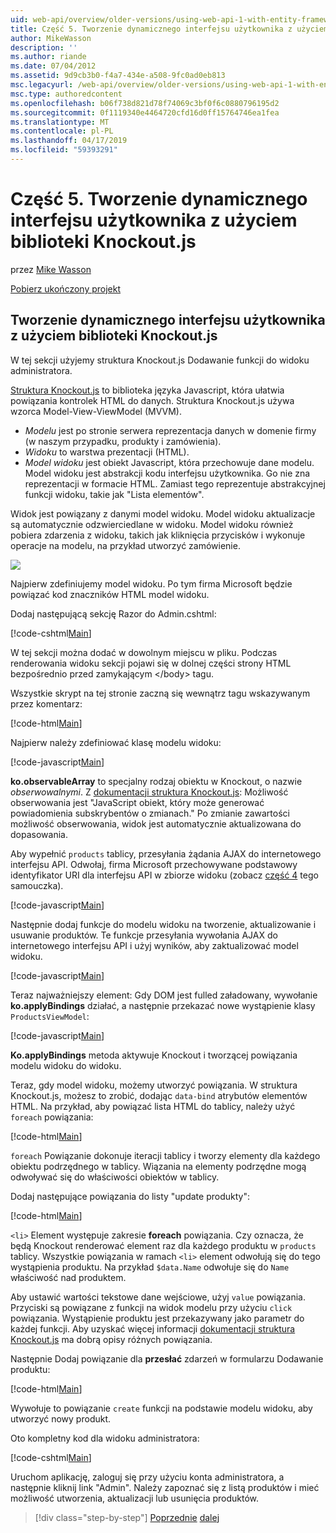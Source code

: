 ```yaml
---
uid: web-api/overview/older-versions/using-web-api-1-with-entity-framework-5/using-web-api-with-entity-framework-part-5
title: Część 5. Tworzenie dynamicznego interfejsu użytkownika z użyciem Knockout.js | Dokumentacja firmy Microsoft
author: MikeWasson
description: ''
ms.author: riande
ms.date: 07/04/2012
ms.assetid: 9d9cb3b0-f4a7-434e-a508-9fc0ad0eb813
msc.legacyurl: /web-api/overview/older-versions/using-web-api-1-with-entity-framework-5/using-web-api-with-entity-framework-part-5
msc.type: authoredcontent
ms.openlocfilehash: b06f738d821d78f74069c3bf0f6c0880796195d2
ms.sourcegitcommit: 0f1119340e4464720cfd16d0ff15764746ea1fea
ms.translationtype: MT
ms.contentlocale: pl-PL
ms.lasthandoff: 04/17/2019
ms.locfileid: "59393291"
---
```

# <a name="part-5-creating-a-dynamic-ui-with-knockoutjs"></a>Część 5. Tworzenie dynamicznego interfejsu użytkownika z użyciem biblioteki Knockout.js

przez [Mike Wasson](https://github.com/MikeWasson)

[Pobierz ukończony projekt](http://code.msdn.microsoft.com/ASP-NET-Web-API-with-afa30545)

## <a name="creating-a-dynamic-ui-with-knockoutjs"></a>Tworzenie dynamicznego interfejsu użytkownika z użyciem biblioteki Knockout.js

W tej sekcji użyjemy struktura Knockout.js Dodawanie funkcji do widoku administratora.

[Struktura Knockout.js](http://knockoutjs.com/) to biblioteka języka Javascript, która ułatwia powiązania kontrolek HTML do danych. Struktura Knockout.js używa wzorca Model-View-ViewModel (MVVM).

- *Modelu* jest po stronie serwera reprezentacja danych w domenie firmy (w naszym przypadku, produkty i zamówienia).
- *Widoku* to warstwa prezentacji (HTML).
- *Model widoku* jest obiekt Javascript, która przechowuje dane modelu. Model widoku jest abstrakcji kodu interfejsu użytkownika. Go nie zna reprezentacji w formacie HTML. Zamiast tego reprezentuje abstrakcyjnej funkcji widoku, takie jak "Lista elementów".

Widok jest powiązany z danymi model widoku. Model widoku aktualizacje są automatycznie odzwierciedlane w widoku. Model widoku również pobiera zdarzenia z widoku, takich jak kliknięcia przycisków i wykonuje operacje na modelu, na przykład utworzyć zamówienie.

![](using-web-api-with-entity-framework-part-5/_static/image1.png)

Najpierw zdefiniujemy model widoku. Po tym firma Microsoft będzie powiązać kod znaczników HTML model widoku.

Dodaj następującą sekcję Razor do Admin.cshtml:

[!code-cshtml[Main](using-web-api-with-entity-framework-part-5/samples/sample1.cshtml)]

W tej sekcji można dodać w dowolnym miejscu w pliku. Podczas renderowania widoku sekcji pojawi się w dolnej części strony HTML bezpośrednio przed zamykającym &lt;/body&gt; tagu.

Wszystkie skrypt na tej stronie zaczną się wewnątrz tagu wskazywanym przez komentarz:

[!code-html[Main](using-web-api-with-entity-framework-part-5/samples/sample2.html)]

Najpierw należy zdefiniować klasę modelu widoku:

[!code-javascript[Main](using-web-api-with-entity-framework-part-5/samples/sample3.js)]

**ko.observableArray** to specjalny rodzaj obiektu w Knockout, o nazwie *obserwowalnymi*. Z [dokumentacji struktura Knockout.js](http://knockoutjs.com/documentation/observables.html): Możliwość obserwowania jest "JavaScript obiekt, który może generować powiadomienia subskrybentów o zmianach." Po zmianie zawartości możliwość obserwowania, widok jest automatycznie aktualizowana do dopasowania.

Aby wypełnić `products` tablicy, przesyłania żądania AJAX do internetowego interfejsu API. Odwołaj, firma Microsoft przechowywane podstawowy identyfikator URI dla interfejsu API w zbiorze widoku (zobacz [część 4](using-web-api-with-entity-framework-part-4.md) tego samouczka).

[!code-javascript[Main](using-web-api-with-entity-framework-part-5/samples/sample4.js?highlight=5)]

Następnie dodaj funkcje do modelu widoku na tworzenie, aktualizowanie i usuwanie produktów. Te funkcje przesyłania wywołania AJAX do internetowego interfejsu API i użyj wyników, aby zaktualizować model widoku.

[!code-javascript[Main](using-web-api-with-entity-framework-part-5/samples/sample5.js?highlight=7)]

Teraz najważniejszy element: Gdy DOM jest fulled załadowany, wywołanie **ko.applyBindings** działać, a następnie przekazać nowe wystąpienie klasy `ProductsViewModel`:

[!code-javascript[Main](using-web-api-with-entity-framework-part-5/samples/sample6.js)]

**Ko.applyBindings** metoda aktywuje Knockout i tworzącej powiązania modelu widoku do widoku.

Teraz, gdy model widoku, możemy utworzyć powiązania. W struktura Knockout.js, możesz to zrobić, dodając `data-bind` atrybutów elementów HTML. Na przykład, aby powiązać lista HTML do tablicy, należy użyć `foreach` powiązania:

[!code-html[Main](using-web-api-with-entity-framework-part-5/samples/sample7.html?highlight=1)]

`foreach` Powiązanie dokonuje iteracji tablicy i tworzy elementy dla każdego obiektu podrzędnego w tablicy. Wiązania na elementy podrzędne mogą odwoływać się do właściwości obiektów w tablicy.

Dodaj następujące powiązania do listy "update produkty":

[!code-html[Main](using-web-api-with-entity-framework-part-5/samples/sample8.html)]

`<li>` Element występuje zakresie **foreach** powiązania. Czy oznacza, że będą Knockout renderować element raz dla każdego produktu w `products` tablicy. Wszystkie powiązania w ramach `<li>` element odwołują się do tego wystąpienia produktu. Na przykład `$data.Name` odwołuje się do `Name` właściwość nad produktem.

Aby ustawić wartości tekstowe dane wejściowe, użyj `value` powiązania. Przyciski są powiązane z funkcji na widok modelu przy użyciu `click` powiązania. Wystąpienie produktu jest przekazywany jako parametr do każdej funkcji. Aby uzyskać więcej informacji [dokumentacji struktura Knockout.js](http://knockoutjs.com/documentation/observables.html) ma dobrą opisy różnych powiązania.

Następnie Dodaj powiązanie dla **przesłać** zdarzeń w formularzu Dodawanie produktu:

[!code-html[Main](using-web-api-with-entity-framework-part-5/samples/sample9.html)]

Wywołuje to powiązanie `create` funkcji na podstawie modelu widoku, aby utworzyć nowy produkt.

Oto kompletny kod dla widoku administratora:

[!code-cshtml[Main](using-web-api-with-entity-framework-part-5/samples/sample10.cshtml)]

Uruchom aplikację, zaloguj się przy użyciu konta administratora, a następnie kliknij link "Admin". Należy zapoznać się z listą produktów i mieć możliwość utworzenia, aktualizacji lub usunięcia produktów.

> [!div class="step-by-step"]
> [Poprzednie](using-web-api-with-entity-framework-part-4.md)
> [dalej](using-web-api-with-entity-framework-part-6.md)
